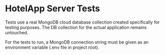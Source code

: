 # HotelApp Server Tests

Tests use a real MongoDB cloud database collection created specifically for testing purposes. The DB collection for the actual application remains untouched.

For the tests to run, a MongoDB connection string must be given as an environment variable (.env file in project root).